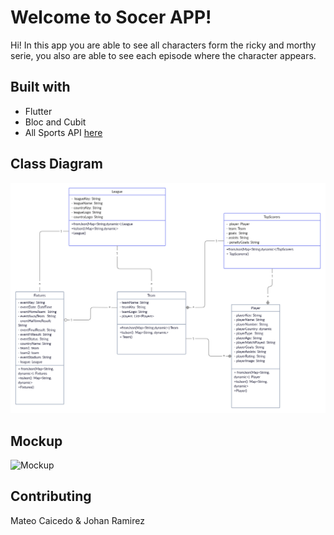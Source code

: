 # Welcome to Socer APP!

 Hi! In this app you are able to see all characters form the ricky and morthy serie, you also are able to see each episode where the character appears.

## Built with

- Flutter
- Bloc and Cubit
- All Sports API [here](https://allsportsapi.com/)


## Class Diagram
<img src="assets/class_diagram.jpg" alt="Diagram"/>


## Mockup
<img src="assets/wireframe.png" alt="Mockup"/>

## Contributing
Mateo Caicedo & Johan Ramirez